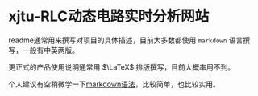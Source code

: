# xjtu-RLC动态电路实时分析网站
readme通常用来撰写对项目的具体描述，目前大多数都使用 `markdown` 语言撰写，一般有中英两版。

更正式的产品使用说明通常用 $\LaTeX$ 排版撰写，目前大概率用不到。

个人建议有空稍微学一下[markdown语法](https://www.runoob.com/markdown/md-tutorial.html)，比较简单，也比较实用。